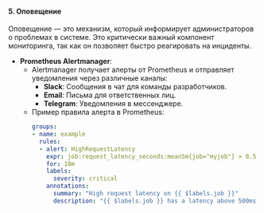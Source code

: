 
#### **5. Оповещение**

Оповещение — это механизм, который информирует администраторов о проблемах в системе. Это критически важный компонент мониторинга, так как он позволяет быстро реагировать на инциденты.

- **Prometheus Alertmanager**:
  - Alertmanager получает алерты от Prometheus и отправляет уведомления через различные каналы:
    - **Slack**: Сообщения в чат для команды разработчиков.
    - **Email**: Письма для ответственных лиц.
    - **Telegram**: Уведомления в мессенджере.
  - Пример правила алерта в Prometheus:
    ```yaml
    groups:
    - name: example
      rules:
      - alert: HighRequestLatency
        expr: job:request_latency_seconds:mean5m{job="myjob"} > 0.5
        for: 10m
        labels:
          severity: critical
        annotations:
          summary: "High request latency on {{ $labels.job }}"
          description: "{{ $labels.job }} has a latency above 500ms (current value: {{ $value }})"
    ```

